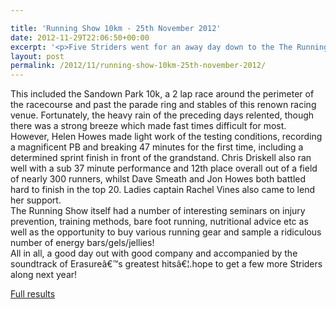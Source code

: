 ```yaml
---

title: 'Running Show 10km - 25th November 2012'
date: 2012-11-29T22:06:50+00:00
excerpt: '<p>Five Striders went for an away day down to the The Running Show at Sandown Park racecourse near London last Sunday.</p>'
layout: post
permalink: /2012/11/running-show-10km-25th-november-2012/
---
```

This included the Sandown Park 10k, a 2 lap race around the perimeter of the racecourse and past the parade ring and stables of this renown racing venue. Fortunately, the heavy rain of the preceding days relented, though there was a strong breeze which made fast times difficult for most.  
However, Helen Howes made light work of the testing conditions, recording a magnificent PB and breaking 47 minutes for the first time, including a determined sprint finish in front of the grandstand. Chris Driskell also ran well with a sub 37 minute performance and 12th place overall out of a field of nearly 300 runners, whilst Dave Smeath and Jon Howes both battled hard to finish in the top 20. Ladies captain Rachel Vines also came to lend her support.  
The Running Show itself had a number of interesting seminars on injury prevention, training methods, bare foot running, nutritional advice etc as well as the opportunity to buy various running gear and sample a ridiculous number of energy bars/gels/jellies!  
All in all, a good day out with good company and accompanied by the soundtrack of Erasureâ€™s greatest hitsâ€¦.hope to get a few more Striders along next year!

<a href="http://www.runningshow.co.uk/portals/running/Files/RunningShow10K-Results.pdf" target="_blank" rel="nofollow">Full results</a>